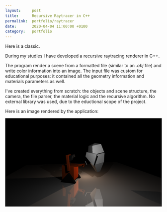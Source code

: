 ```yaml
---
layout:     post
title:      Recursive Raytracer in C++
permalink:  portfolio/raytracer
date:       2020-04-04 11:00:00 +0100
category:   portfolio
---
```


Here is a classic.

During my studies I have developed a recursive raytracing renderer in C++.

The program render a scene from a formatted file (similar to an *.obj* file) and write color information into an image.
The input file was custom for educational purposes: it contained all the geometry information and materials parameters as well.

I've created everything from scratch: the objects and scene structure, the camera, the file parser, the material logic and the recursive algorithm.
No external library was used, due to the eductional scope of the project.

Here is an image rendered by the application:

<img src="/images/portfolio/raytracer_render.png" alt="Recursive Raytracer">
